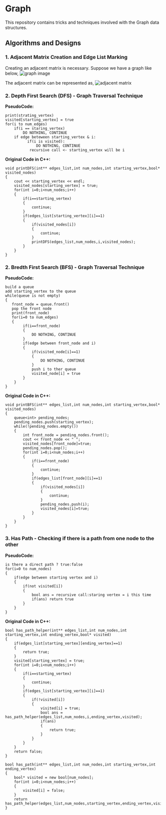 # Graph
This repository contains tricks and techniques involved with the Graph data structures.
## Algorithms and Designs

### 1. Adjacent Matrix Creation and Edge List Marking

Creating an adjacent matrix is necessary. Suppose we have a graph like below,
![graph image](https://github.com/Treasure-Code-Algorithm/Graph/blob/master/graph.PNG)

The adjacent matrix can be represented as,
![adjacent matrix](https://github.com/Treasure-Code-Algorithm/Graph/blob/master/adjacent%20matrix.PNG)

### 2. Depth First Search (DFS) - Graph Traversal Technique

<b>PseudoCode:</b>

    print(strating_vertex)
    visited[starting_vertex] = true
    for(i to num_edges)
        if(i == staring_vertex)
            DO NOTHING, CONTINUE 
        if edge beteween starting_vertex & i:
              if(i is visited): 
                  DO NOTHING, CONTINUE    
               recursive call <- starting_vertex will be i
               
<b>Original Code in C++:</b>

    void printDFS(int** edges_list,int num_nodes,int starting_vertex,bool* visited_nodes)
    {
        cout << starting_vertex << endl;
        visited_nodes[starting_vertex] = true;
        for(int i=0;i<num_nodes;i++)
        {
            if(i==starting_vertex)
            {
                continue;
            }
            if(edges_list[starting_vertex][i]==1)
            {
                if(visited_nodes[i])
                {
                    continue;
                }
                printDFS(edges_list,num_nodes,i,visited_nodes);
            }
        }
    }

### 2. Bredth First Search (BFS) - Graph Traversal Technique

<b>PseudoCode:</b>

    build a queue
    add starting_vertex to the queue
    while(queue is not empty)
    {
       front_node = queue.front()
       pop the front node
       print(front_node)
       for(i=0 to num_edges)
       {
            if(i==front_node)
            {
                DO NOTHING, CONTINUE
            }
            if(edge between front_node and i)
            {
                if(visited_node[i]==1) 
                {
                    DO NOTHING, CONTINUE
                }
                push i to ther queue
                visited_node[i] = true
            }
        }
    }
    
<b>Original Code in C++:</b>    
    
    void printBFS(int** edges_list,int num_nodes,int starting_vertex,bool* visited_nodes)
    {
        queue<int> pending_nodes;
        pending_nodes.push(starting_vertex);
        while(!pending_nodes.empty())
        {
            int front_node = pending_nodes.front();
            cout << front_node << " ";
            visited_nodes[front_node]=true;
            pending_nodes.pop();
            for(int i=0;i<num_nodes;i++)
            {
                if(i==front_node)
                {
                    continue;
                }
                if(edges_list[front_node][i]==1)
                {
                    if(visited_nodes[i])
                    {
                        continue;
                    }
                    pending_nodes.push(i);
                    visited_nodes[i]=true;
                }
            }
        }
    }
### 3. Has Path - Checking if there is a path from one node to the other

<b>PseudoCode:</b>

    is there a direct path ? true:false
    for(i=0 to num_nodes)
    {
        if(edge between starting vertex and i)
        {
            if(not visited[i])
            {
                bool ans = recursive call:staring vertex = i this time
                if(ans) return true
            }
        }
    }
    
<b>Original Code in C++:</b>    
    
    bool has_path_helper(int** edges_list,int num_nodes,int starting_vertex,int ending_vertex,bool* visited)
    {
        if(edges_list[starting_vertex][ending_vertex]==1)
        {
            return true;
        }
        visited[starting_vertex] = true;
        for(int i=0;i<num_nodes;i++)
        {
            if(i==starting_vertex)
            {
                continue;
            }
            if(edges_list[starting_vertex][i]==1)
            {
                if(!visited[i])
                {
                    visited[i] = true;
                    bool ans = has_path_helper(edges_list,num_nodes,i,ending_vertex,visited);
                    if(ans)
                    {
                        return true;
                    }
                } 
            }
        }
        return false;
    }

    bool has_path(int** edges_list,int num_nodes,int starting_vertex,int ending_vertex)
    {
        bool* visited = new bool[num_nodes];
        for(int i=0;i<num_nodes;i++)
        {
            visited[i] = false;
        }
        return has_path_helper(edges_list,num_nodes,starting_vertex,ending_vertex,visited);
    }
